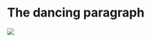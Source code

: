 # The dancing paragraph

<img src="https://user-images.githubusercontent.com/51919658/84666013-f0997c80-aef6-11ea-8b3f-2622142043dc.gif"/>
